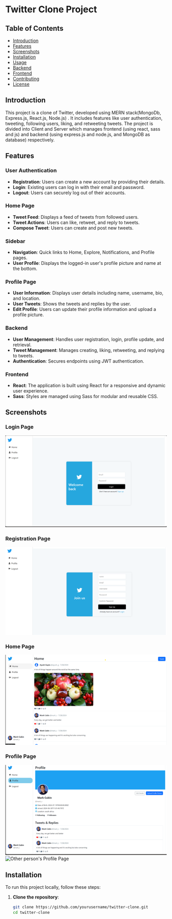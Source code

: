 # Twitter Clone Project

## Table of Contents

- [Introduction](#introduction)
- [Features](#features)
- [Screenshots](#screenshots)
- [Installation](#installation)
- [Usage](#usage)
- [Backend](#backend)
- [Frontend](#frontend)
- [Contributing](#contributing)
- [License](#license)

## Introduction

This project is a clone of Twitter, developed using MERN stack(MongoDb, Express.js, React.js, Node.js) . It includes features like user authentication, tweeting, following users, liking, and retweeting tweets. The project is divided into Client and Server which manages frontend (using react, sass and js) and backend (using express.js and node.js, and MongoDB as database) respectively.

## Features

### User Authentication

- **Registration**: Users can create a new account by providing their details.
- **Login**: Existing users can log in with their email and password.
- **Logout**: Users can securely log out of their accounts.

### Home Page

- **Tweet Feed**: Displays a feed of tweets from followed users.
- **Tweet Actions**: Users can like, retweet, and reply to tweets.
- **Compose Tweet**: Users can create and post new tweets.

### Sidebar

- **Navigation**: Quick links to Home, Explore, Notifications, and Profile pages.
- **User Profile**: Displays the logged-in user's profile picture and name at the bottom.

### Profile Page

- **User Information**: Displays user details including name, username, bio, and location.
- **User Tweets**: Shows the tweets and replies by the user.
- **Edit Profile**: Users can update their profile information and upload a profile picture.

### Backend

- **User Management**: Handles user registration, login, profile update, and retrieval.
- **Tweet Management**: Manages creating, liking, retweeting, and replying to tweets.
- **Authentication**: Secures endpoints using JWT authentication.

### Frontend

- **React**: The application is built using React for a responsive and dynamic user experience.
- **Sass**: Styles are managed using Sass for modular and reusable CSS.

## Screenshots

### Login Page

![Login Page](Screenshots/LoginPage.png)

### Registration Page

![Registration Page](Screenshots/RegistrationPage.png)

### Home Page

![Home Page](Screenshots/HomePage.png)

### Profile Page

![Profile Page](Screenshots/ProfilePage.png)
![Other person's Profile Page](Screenshots/OtherPersonProfilePage.png.png)

## Installation

To run this project locally, follow these steps:

1. **Clone the repository**:
   ```bash
   git clone https://github.com/yourusername/twitter-clone.git
   cd twitter-clone
   ```
